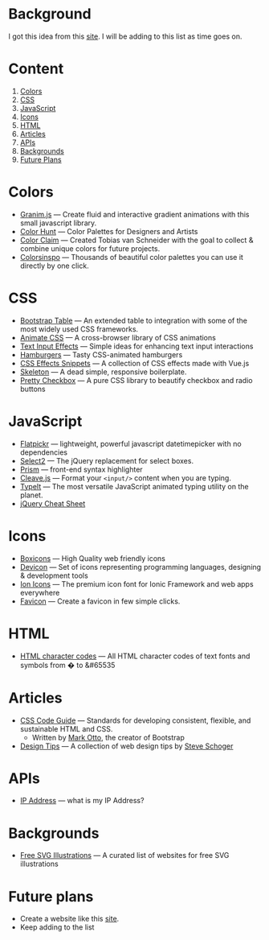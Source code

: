 # Background

I got this idea from this [site](https://webdevresources.info/colors). I will be adding to this list as time goes on.

# Content
1. [Colors](#colors)
2. [CSS](#css)
3. [JavaScript](#javascript)
4. [Icons](#icons)
5. [HTML](#html)
6. [Articles](#articles)
7. [APIs](#apis)
8. [Backgrounds](#backgrounds)
9. [Future Plans](#future-plans)

# Colors
* [Granim.js](https://github.com/sarcadass/granim.js) &mdash; Create fluid and interactive gradient animations with this small javascript library.
* [Color Hunt](https://colorhunt.co/) &mdash; Color Palettes for Designers and Artists
* [Color Claim](https://www.vanschneider.com/colors) &mdash; Created Tobias van Schneider with the goal to collect & combine unique colors for future projects.
* [Colorsinspo](https://colorsinspo.com/) &mdash; Thousands of beautiful color palettes you can use it directly by one click.

# CSS
* [Bootstrap Table](https://bootstrap-table.com/docs/getting-started/introduction/) &mdash; An extended table to integration with some of the most widely used CSS frameworks.
* [Animate CSS](https://daneden.github.io/animate.css/) &mdash; A cross-browser library of CSS animations
* [Text Input Effects](https://tympanus.net/Development/TextInputEffects/index.html) &mdash; Simple ideas for enhancing text input interactions
* [Hamburgers](https://jonsuh.com/hamburgers/) &mdash; Tasty CSS-animated hamburgers
* [CSS Effects Snippets](https://emilkowalski.github.io/css-effects-snippets/) &mdash; A collection of CSS effects made with Vue.js
* [Skeleton](http://getskeleton.com/) &mdash; A dead simple, responsive boilerplate.
* [Pretty Checkbox](https://lokesh-coder.github.io/pretty-checkbox/) &mdash; A pure CSS library to beautify checkbox and radio buttons

# JavaScript
* [Flatpickr](https://flatpickr.js.org/) &mdash; lightweight, powerful javascript datetimepicker with no dependencies
* [Select2](https://select2.org/) &mdash; The jQuery replacement for select boxes.
* [Prism](https://prismjs.com/) &mdash; front-end syntax highlighter
* [Cleave.js](https://nosir.github.io/cleave.js/) &mdash; Format your ```<input/>``` content when you are typing.
* [TypeIt](https://typeitjs.com/) &mdash; The most versatile JavaScript animated typing utility on the planet.
* [jQuery Cheat Sheet](https://websitesetup.org/wp-content/uploads/2017/01/wsu-jquery-cheat-sheet.pdf)

# Icons
* [Boxicons](https://boxicons.com/) &mdash; High Quality web friendly icons
* [Devicon](https://konpa.github.io/devicon/) &mdash; Set of icons representing programming languages, designing & development tools
* [Ion Icons](https://ionicons.com/) &mdash; The premium icon font for Ionic Framework and web apps everywhere
* [Favicon](https://favicon.io/favicon-generator/) &mdash; Create a favicon in few simple clicks.

# HTML
* [HTML character codes](https://www.rapidtables.com/web/html/html-codes.html) &mdash; All HTML character codes of text fonts and symbols from &#0; to &#65535

# Articles
* [CSS Code Guide](https://codeguide.co/) &mdash; Standards for developing consistent, flexible, and sustainable HTML and CSS.
  * Written by [Mark Otto](https://mdo.fm/), the creator of Bootstrap
* [Design Tips](https://twitter.com/i/events/994601867987619840) &mdash; A collection of web design tips by [Steve Schoger](https://twitter.com/steveschoger)

# APIs
* [IP Address](http://ip4.me/) &mdash; what is my IP Address?

# Backgrounds
* [Free SVG Illustrations](https://wweb.dev/resources/free-svg-illustrations) &mdash; A curated list of websites for free SVG illustrations

# Future plans
* Create a website like this [site](https://webdevresources.info/colors).
* Keep adding to the list
